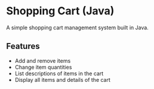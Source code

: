 # Shopping Cart (Java)
A simple shopping cart management system built in Java.

## Features
- Add and remove items
- Change item quantities
- List descriptions of items in the cart
- Display all items and details of the cart
